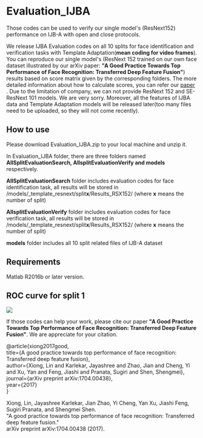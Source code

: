 # Evaluation_IJBA

Those codes can be used to verify our single model's (ResNext152) performance on IJB-A with open and close protocols.

We release IJBA Evaluation codes on all 10 splits for face identification and verification tasks with Template Adaptation(**mean coding for video frames**). You can reproduce our single model's (ResNext 152 trained on our own face dataset illustrated by our arXiv paper: **"A Good Practice Towards Top Performance of Face Recognition: Transferred Deep Feature Fusion"**) results based on score matrix given by
the corresponding folders. The more detailed information about how to calculate scores, you can refer our [paper](https://arxiv.org/abs/1704.00438v2) . Due to the limitation of company, we can not provide ResNext 152 and SE-ResNext 101 models. We are very sorry. Moreover, all the features of IJBA data and Template Adaptation models will be released later(too many files need to be uploaded, so they will not come recently).

## How to use

Please download Evaluation_IJBA.zip to your local machine and unzip it.

In Evaluation_IJBA folder, there are three folders named **AllSplitEvaluationSearch, AllsplitEvaluationVerify and models** respectively. 

**AllSplitEvaluationSearch** folder includes evaluation codes for face identification task, all results will be stored in /models/_template_resnext/split**x**/Results_RSX152/ (where **x** means the number of split) 

**AllsplitEvaluationVerify** folder includes evaluation codes for face verification task, all results will be stored in 
/models/_template_resnext/split**x**/Results_RSX152/ (where **x** means the number of split) 

**models** folder includes all 10 split related files of IJB-A dataset

## Requirements
Matlab R2016b or later version.

## ROC curve for split 1
![](result_Beta_0_TA_verify.png)


If those codes can help your work, please cite our paper **"A Good Practice Towards Top Performance of Face Recognition: Transferred Deep Feature Fusion"**. We are appreciate for your citation.

@article{xiong2017good,  
  title={A good practice towards top performance of face recognition: Transferred deep feature fusion},  
  author={Xiong, Lin and Karlekar, Jayashree and Zhao, Jian and Cheng, Yi and Xu, Yan and Feng, Jiashi and Pranata, Sugiri and Shen, Shengmei},  
  journal={arXiv preprint arXiv:1704.00438},  
  year={2017}  
}

Xiong, Lin, Jayashree Karlekar, Jian Zhao, Yi Cheng, Yan Xu, Jiashi Feng, Sugiri Pranata, and Shengmei Shen.  
"A good practice towards top performance of face recognition: Transferred deep feature fusion."  
arXiv preprint arXiv:1704.00438 (2017).
